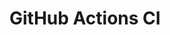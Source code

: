 # GitHub Actions CI




















































































































































































































































































































































































































































































































































































































































































































































































































































































